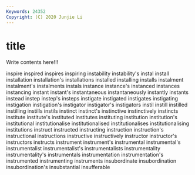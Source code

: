```yaml
---
Keywords: 24352
Copyright: (C) 2020 Junjie Li
---
```


# title

Write contents here!!!

inspire 
inspired 
inspires 
inspiring 
instability
instability's 
instal 
install 
installation 
installation's 
installations 
installed 
installing 
installs 
instalment
instalment's 
instalments 
instals 
instance 
instance's 
instanced 
instances 
instancing 
instant 
instant's
instantaneous 
instantaneously 
instantly 
instants 
instead 
instep 
instep's 
insteps 
instigate 
instigated
instigates 
instigating 
instigation 
instigation's 
instigator 
instigator's 
instigators 
instil 
instill 
instilled
instilling 
instills 
instils 
instinct 
instinct's 
instinctive 
instinctively 
instincts 
institute 
institute's
instituted 
institutes 
instituting 
institution 
institution's 
institutional 
institutionalise 
institutionalised 
institutionalises 
institutionalising
institutions 
instruct 
instructed 
instructing 
instruction 
instruction's 
instructional 
instructions 
instructive 
instructively
instructor 
instructor's 
instructors 
instructs 
instrument 
instrument's 
instrumental 
instrumental's 
instrumentalist 
instrumentalist's
instrumentalists 
instrumentality 
instrumentality's 
instrumentals 
instrumentation 
instrumentation's 
instrumented 
instrumenting 
instruments 
insubordinate
insubordination 
insubordination's 
insubstantial 
insufferable 
